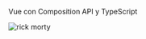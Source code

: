 Vue con Composition API y TypeScript

![rick morty](https://user-images.githubusercontent.com/74424452/121404254-2880a780-c932-11eb-99e8-281c7416ec6a.png)
